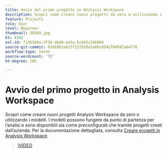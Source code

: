 ```yaml
---
title: Avvio del primo progetto in Analysis Workspace
description: Scopri come creare nuovi progetti da zero o utilizzando i modelli in Analysis Workspace.
feature: Projects
role: User
level: Beginner
thumbnail: 30368.jpg
kt: 4102
exl-id: f13b349a-3f36-4b48-ae5a-5c045c58b069
source-git-commit: 03db9b1a91ff127020a5a0bc0542f04942a64770
workflow-type: tm+mt
source-wordcount: '72'
ht-degree: 20%

---
```


# Avvio del primo progetto in Analysis Workspace

Scopri come creare nuovi progetti Analysis Workspace da zero o utilizzando i modelli. I modelli possono fungere da punto di partenza per l’analisi e sono disponibili sia come preconfigurati che tramite progetti creati dall’azienda. Per la documentazione dettagliata, consulta [Creare progetti in Analysis Workspace](https://experienceleague.adobe.com/en/docs/analytics/analyze/analysis-workspace/build-workspace-project/create-projects).

>[!VIDEO](https://video.tv.adobe.com/v/30368/?quality=12&learn=on)
